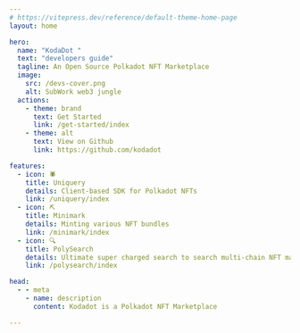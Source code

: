 ```yaml
---
# https://vitepress.dev/reference/default-theme-home-page
layout: home

hero:
  name: "KodaDot "
  text: "developers guide"
  tagline: An Open Source Polkadot NFT Marketplace
  image:  
    src: /devs-cover.png
    alt: SubWork web3 jungle
  actions:
    - theme: brand
      text: Get Started
      link: /get-started/index
    - theme: alt
      text: View on Github
      link: https://github.com/kodadot

features:
  - icon: 🕷️
    title: Uniquery
    details: Client-based SDK for Polkadot NFTs
    link: /uniquery/index
  - icon: ⛏️
    title: Minimark
    details: Minting various NFT bundles
    link: /minimark/index
  - icon: 🔍
    title: PolySearch
    details: Ultimate super charged search to search multi-chain NFT marketplaces
    link: /polysearch/index

head:
  - - meta
    - name: description
      content: Kodadot is a Polkadot NFT Marketplace

---
```

